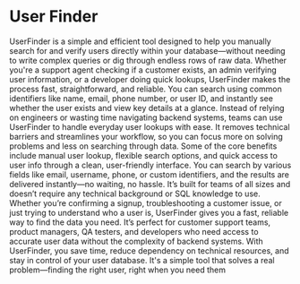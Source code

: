 
# User Finder

UserFinder is a simple and efficient tool designed to help you manually search for and verify users directly within your database—without needing to write complex queries or dig through endless rows of raw data. Whether you're a support agent checking if a customer exists, an admin verifying user information, or a developer doing quick lookups, UserFinder makes the process fast, straightforward, and reliable. You can search using common identifiers like name, email, phone number, or user ID, and instantly see whether the user exists and view key details at a glance. Instead of relying on engineers or wasting time navigating backend systems, teams can use UserFinder to handle everyday user lookups with ease. It removes technical barriers and streamlines your workflow, so you can focus more on solving problems and less on searching through data. Some of the core benefits include manual user lookup, flexible search options, and quick access to user info through a clean, user-friendly interface. You can search by various fields like email, username, phone, or custom identifiers, and the results are delivered instantly—no waiting, no hassle. It’s built for teams of all sizes and doesn’t require any technical background or SQL knowledge to use. Whether you’re confirming a signup, troubleshooting a customer issue, or just trying to understand who a user is, UserFinder gives you a fast, reliable way to find the data you need. It’s perfect for customer support teams, product managers, QA testers, and developers who need access to accurate user data without the complexity of backend systems. With UserFinder, you save time, reduce dependency on technical resources, and stay in control of your user database. It's a simple tool that solves a real problem—finding the right user, right when you need them

